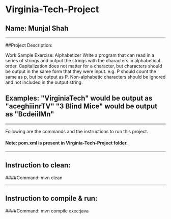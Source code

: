 # Virginia-Tech-Project
## Name: Munjal Shah


-----------------------------------------------------------------------
##Project Description:

Work Sample Exercise: Alphabetizer
Write a program that can read in a series of strings and output the strings with the characters in alphabetical order.
Capitalization does not matter for a character, but characters should be output in the same form that they were input. e.g. P should count the same as p, but be output as P.
Non-alphabetic characters should be ignored and not included in the output string.

Examples:
			"VirginiaTech" would be output as "aceghiiinrTV"
			"3 Blind Mice" would be output as "BcdeiilMn"
-----------------------------------------------------------------------
-----------------------------------------------------------------------


Following are the commands and the instructions to run this project.
#### Note: pom.xml is present in Virginia-Tech-Project folder.

-----------------------------------------------------------------------
## Instruction to clean:

####Command: mvn clean

-----------------------------------------------------------------------
## Instruction to compile & run:

####Command: mvn compile exec:java
